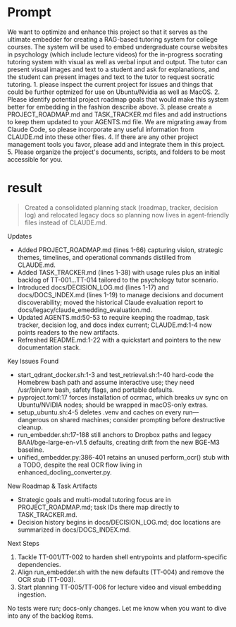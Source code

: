 # Prompt
We want to optimize and enhance this project so that it serves as the ultimate embedder for creating a RAG-based tutoring system for college courses. The system will be used to embed undergraduate course websites in psychology (which include lecture videos) for the in-progress socrating tutoring system with visual as well as verbal input and output. The tutor can present visual images and text to a student and ask for explanations, and the student can present images and text to the tutor to request socratic tutoring. 1. please inspect the current project for issues and things that could be further optmized for use on Ubuntu/Nvidia as well as MacOS. 2.  Please identify potential project roadmap goals that would make this system better for embedding in the fashion describe above.  3. please create a PROJECT_ROADMAP.md and TASK_TRACKER.md files and add instructions to keep them updated to your AGENTS.md file. We are migrating away from Claude Code, so please incorporate any useful information from CLAUDE.md into these other files. 4. If there are any other project management tools you favor, please add and integrate them in this project. 5. Please organize the project's documents, scripts, and folders to be most accessible for you.

# result

> Created a consolidated planning stack (roadmap, tracker, decision log) and relocated legacy docs so planning now lives in agent-friendly files instead
of CLAUDE.md.

Updates

- Added PROJECT_ROADMAP.md (lines 1-66) capturing vision, strategic themes, timelines, and operational commands distilled from CLAUDE.md.
- Added TASK_TRACKER.md (lines 1-38) with usage rules plus an initial backlog of TT-001…TT-014 tailored to the psychology tutor scenario.
- Introduced docs/DECISION_LOG.md (lines 1-17) and docs/DOCS_INDEX.md (lines 1-19) to manage decisions and document discoverability; moved the
historical Claude evaluation report to docs/legacy/claude_emedding_evaluation.md.
- Updated AGENTS.md:50-53 to require keeping the roadmap, task tracker, decision log, and docs index current; CLAUDE.md:1-4 now points readers to the
new artifacts.
- Refreshed README.md:1-22 with a quickstart and pointers to the new documentation stack.

Key Issues Found

- start_qdrant_docker.sh:1-3 and test_retrieval.sh:1-40 hard-code the Homebrew bash path and assume interactive use; they need /usr/bin/env bash,
safety flags, and portable defaults.
- pyproject.toml:17 forces installation of ocrmac, which breaks uv sync on Ubuntu/NVIDIA nodes; should be wrapped in macOS-only extras.
- setup_ubuntu.sh:4-5 deletes .venv and caches on every run—dangerous on shared machines; consider prompting before destructive cleanup.
- run_embedder.sh:17-188 still anchors to Dropbox paths and legacy BAAI/bge-large-en-v1.5 defaults, creating drift from the new BGE-M3 baseline.
- unified_embedder.py:386-401 retains an unused perform_ocr() stub with a TODO, despite the real OCR flow living in enhanced_docling_converter.py.

New Roadmap & Task Artifacts

- Strategic goals and multi-modal tutoring focus are in PROJECT_ROADMAP.md; task IDs there map directly to TASK_TRACKER.md.
- Decision history begins in docs/DECISION_LOG.md; doc locations are summarized in docs/DOCS_INDEX.md.

Next Steps

1. Tackle TT-001/TT-002 to harden shell entrypoints and platform-specific dependencies.
2. Align run_embedder.sh with the new defaults (TT-004) and remove the OCR stub (TT-003).
3. Start planning TT-005/TT-006 for lecture video and visual embedding ingestion.

No tests were run; docs-only changes. Let me know when you want to dive into any of the backlog items.
